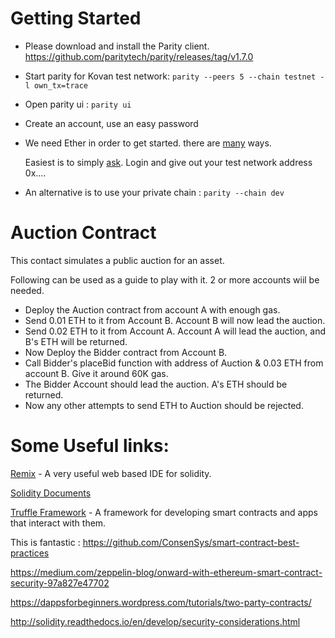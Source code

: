 # Getting Started
* Please download and install the Parity client. 
  https://github.com/paritytech/parity/releases/tag/v1.7.0

* Start parity for Kovan test network: 
`parity --peers 5 --chain testnet -l own_tx=trace`

* Open parity ui : `parity ui`

* Create an account, use an easy password

* We need Ether in order to get started.
  there are [many](https://github.com/kovan-testnet/faucet) ways.

  Easiest is to simply [ask](https://gitter.im/kovan-testnet/faucet).
  Login and give out your test network address 0x....

* An alternative is to use your private chain : `parity --chain dev`

# Auction Contract

This contact simulates a public auction for an asset. 

Following can be used as a guide to play with it. 2 or more accounts wiil be needed.

- Deploy the Auction contract from account A with enough gas.
- Send 0.01 ETH to it from Account B. Account B will now lead the auction.
- Send 0.02 ETH to it from Account A. Account A will lead the auction, and B's ETH will be returned.
- Now Deploy the Bidder contract from Account B.
- Call Bidder's placeBid function with address of Auction & 0.03 ETH from account B. Give it around 60K gas.
- The Bidder Account should lead the auction. A's ETH should be returned.
- Now any other attempts to send ETH to Auction should be rejected.

# Some Useful links:

[Remix](https://remix.ethereum.org/) - A very useful web based IDE for solidity.

[Solidity Documents](http://solidity.readthedocs.io/en/latest/contracts.html)

[Truffle Framework](http://truffleframework.com/docs/getting_started/contracts) - A framework for developing smart contracts and apps that interact with them.

This is fantastic : https://github.com/ConsenSys/smart-contract-best-practices

https://medium.com/zeppelin-blog/onward-with-ethereum-smart-contract-security-97a827e47702 

https://dappsforbeginners.wordpress.com/tutorials/two-party-contracts/

http://solidity.readthedocs.io/en/develop/security-considerations.html

